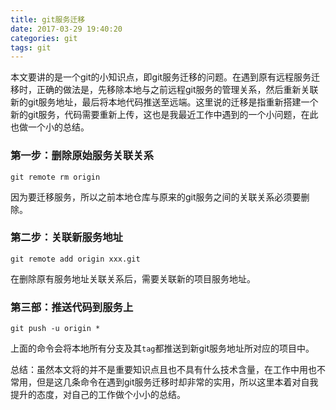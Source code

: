 ```yaml
---
title: git服务迁移
date: 2017-03-29 19:40:20
categories: git
tags: git
---
```


本文要讲的是一个git的小知识点，即git服务迁移的问题。在遇到原有远程服务迁移时，正确的做法是，先移除本地与之前远程git服务的管理关系，然后重新关联新的git服务地址，最后将本地代码推送至远端。这里说的迁移是指重新搭建一个新的git服务，代码需要重新上传，这也是我最近工作中遇到的一个小问题，在此也做一个小的总结。
<!-- more -->

### 第一步：删除原始服务关联关系
```
git remote rm origin
```
因为要迁移服务，所以之前本地仓库与原来的git服务之间的关联关系必须要删除。

### 第二步：关联新服务地址
```
git remote add origin xxx.git
```
在删除原有服务地址关联关系后，需要关联新的项目服务地址。

### 第三部：推送代码到服务上
```
git push -u origin *
```
上面的命令会将本地所有分支及其`tag`都推送到新git服务地址所对应的项目中。

总结：虽然本文将的并不是重要知识点且也不具有什么技术含量，在工作中用也不常用，但是这几条命令在遇到git服务迁移时却非常的实用，所以这里本着对自我提升的态度，对自己的工作做个小小的总结。

